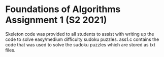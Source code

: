 # Foundations of Algorithms Assignment 1 (S2 2021)

Skeleton code was provided to all students to assist with writing up the code to solve easy/medium difficulty sudoku puzzles. 
ass1.c contains the code that was used to solve the sudoku puzzles which are stored as txt files.


